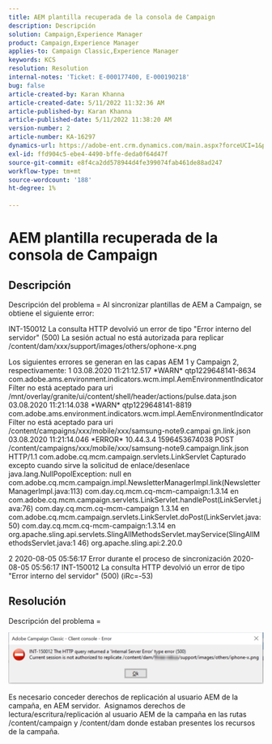 ```yaml
---
title: AEM plantilla recuperada de la consola de Campaign
description: Descripción
solution: Campaign,Experience Manager
product: Campaign,Experience Manager
applies-to: Campaign Classic,Experience Manager
keywords: KCS
resolution: Resolution
internal-notes: 'Ticket: E-000177400, E-000190218'
bug: false
article-created-by: Karan Khanna
article-created-date: 5/11/2022 11:32:36 AM
article-published-by: Karan Khanna
article-published-date: 5/11/2022 11:38:20 AM
version-number: 2
article-number: KA-16297
dynamics-url: https://adobe-ent.crm.dynamics.com/main.aspx?forceUCI=1&pagetype=entityrecord&etn=knowledgearticle&id=4a2fcd0a-1ed1-ec11-a7b5-00224809c556
exl-id: ffd904c5-ebe4-4490-bffe-deda0f64d47f
source-git-commit: e8f4ca2dd578944d4fe399074fab461de88ad247
workflow-type: tm+mt
source-wordcount: '188'
ht-degree: 1%

---
```


# AEM plantilla recuperada de la consola de Campaign

## Descripción


Descripción del problema = Al sincronizar plantillas de AEM a Campaign, se obtiene el siguiente error:

INT-150012 La consulta HTTP devolvió un error de tipo &quot;Error interno del servidor&quot; (500) La sesión actual no está autorizada para replicar /content/dam/xxx/support/images/others/ophone-x.png

Los siguientes errores se generan en las capas AEM 1 y Campaign 2, respectivamente: 1 03.08.2020 11:21:12.517 \*WARN\* qtp1229648141-8634 com.adobe.ams.environment.indicators.wcm.impl.AemEnvironmentIndicatorFilter no está aceptado para uri /mnt/overlay/granite/ui/content/shell/header/actions/pulse.data.json 03.08.2020 11:21:14.038 \*WARN\* qtp1229648141-8819 com.adobe.ams.environment.indicators.wcm.impl.AemEnvironmentIndicatorFilter no está aceptado para uri /content/campaigns/xxx/mobile/xxx/samsung-note9.campai gn.link.json 03.08.2020 11:21:14.046 \*ERROR\* 10.44.3.4 1596453674038 POST /content/campaigns/xxx/mobile/xxx/samsung-note9.campaign.link.json HTTP/1.1 com.adobe.cq.mcm.campaign.servlets.LinkServlet Capturado excepto cuando sirve la solicitud de enlace/desenlace java.lang.NullPopolException: null en com.adobe.cq.mcm.campaign.impl.NewsletterManagerImpl.link(NewsletterManagerImpl.java:113) com.day.cq.mcm.cq-mcm-campaign:1.3.14 en com.adobe.cq.mcm.campaign.servlets.LinkServlet.handlePost(LinkServlet.java:76) com.day.cq.mcm.cq-mcm-campaign 1.3.14 en com.adobe.cq.mcm.campaign.servlets.LinkServlet.doPost(LinkServlet.java:50) com.day.cq.mcm.cq-mcm-campaign:1.3.14 en org.apache.sling.api.servlets.SlingAllMethodsServlet.mayService(SlingAllMethodsServlet.java:1 46) org.apache.sling.api:2.20.0

2 2020-08-05 05:56:17 Error durante el proceso de sincronización 2020-08-05 05:56:17 INT-150012 La consulta HTTP devolvió un error de tipo &quot;Error interno del servidor&quot; (500) (iRc=-53)


## Resolución


Descripción del problema =



![](assets/3da0dec6-1ed1-ec11-a7b5-00224809c556.png)



Es necesario conceder derechos de replicación al usuario AEM de la campaña, en AEM servidor.  Asignamos derechos de lectura/escritura/replicación al usuario AEM de la campaña en las rutas /content/campaign y /content/dam donde estaban presentes los recursos de la campaña.
